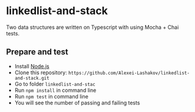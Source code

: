 # linkedlist-and-stack
Two data structures are written on Typescript with using Mocha + Chai tests.

## Prepare and test

- Install [Node.js](https://nodejs.org/en/)
- Clone this repository: `https://github.com/Alexei-Lashakov/linkedlist-and-stack.git`
- Go to folder `linkedlist-and-stac`
- Run `npm install` in command line
- Run `npm test` in command line
- You will see the number of passing and failing tests
